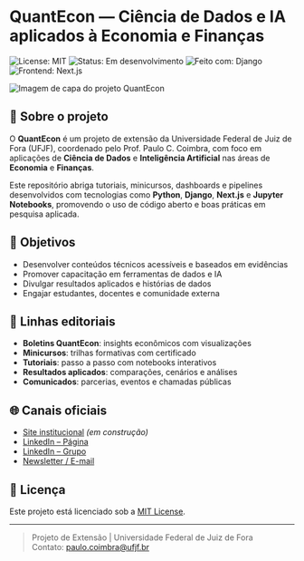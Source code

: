 # QuantEcon — Ciência de Dados e IA aplicados à Economia e Finanças

![License: MIT](https://img.shields.io/badge/License-MIT-blue.svg)
![Status: Em desenvolvimento](https://img.shields.io/badge/status-em%20desenvolvimento-yellow)
![Feito com: Django](https://img.shields.io/badge/feito%20com-Django-green)
![Frontend: Next.js](https://img.shields.io/badge/frontend-Next.js-blue)

![Imagem de capa do projeto QuantEcon](https://github.com/ufjf-quantecon/assets/capa-cyberpunk-v3.png)

## 📌 Sobre o projeto

O **QuantEcon** é um projeto de extensão da Universidade Federal de Juiz de Fora (UFJF), coordenado pelo Prof. Paulo C. Coimbra, com foco em aplicações de **Ciência de Dados** e **Inteligência Artificial** nas áreas de **Economia** e **Finanças**.

Este repositório abriga tutoriais, minicursos, dashboards e pipelines desenvolvidos com tecnologias como **Python**, **Django**, **Next.js** e **Jupyter Notebooks**, promovendo o uso de código aberto e boas práticas em pesquisa aplicada.

## 🎯 Objetivos

- Desenvolver conteúdos técnicos acessíveis e baseados em evidências
- Promover capacitação em ferramentas de dados e IA
- Divulgar resultados aplicados e histórias de dados
- Engajar estudantes, docentes e comunidade externa

## 🧠 Linhas editoriais

- **Boletins QuantEcon**: insights econômicos com visualizações
- **Minicursos**: trilhas formativas com certificado
- **Tutoriais**: passo a passo com notebooks interativos
- **Resultados aplicados**: comparações, cenários e análises
- **Comunicados**: parcerias, eventos e chamadas públicas

## 🌐 Canais oficiais

- [Site institucional](https://quantecon.ufjf.br) *(em construção)*
- [LinkedIn – Página](https://linkedin.com/company/quantecon-ufjf)
- [LinkedIn – Grupo](https://linkedin.com/groups/quant-econ-ufjf)
- [Newsletter / E-mail](mailto:extensao_quantecon@ufjf.br)

## 📄 Licença

Este projeto está licenciado sob a [MIT License](LICENSE).

---

> Projeto de Extensão | Universidade Federal de Juiz de Fora  
> Contato: paulo.coimbra@ufjf.br
